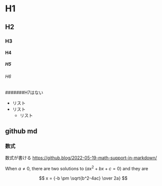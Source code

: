 # H1
## H2
### H3
#### H4
##### H5
###### H6
#######H7はない

* リスト
* リスト
  + リスト


## github md

### 数式
数式が書ける
https://github.blog/2022-05-19-math-support-in-markdown/

When $a \ne 0$, there are two solutions to $(ax^2 + bx + c = 0)$ and they are 

$$ x = {-b \pm \sqrt{b^2-4ac} \over 2a} $$
